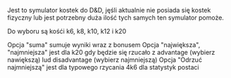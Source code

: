 Jest to symulator kostek do D&D, jęśli aktualnie nie posiada się kostek fizyczny lub jest potrzebny duża ilość tych samych ten symulator pomoże.

Do wyboru są kośći k6, k8, k10, k12 i k20 

Opcja "suma" sumuje wyniki wraz z bonusem
Opcja "największa", "najmniejsza" jest dla k20 gdy będzie się rzucało z advantage (wybierz nawiększą) lud disadvantage (wybierz najmniejszą)
Opcja "Odrzuć najmniejszą" jest dla typowego rzycania 4k6 dla statystyk postaci
